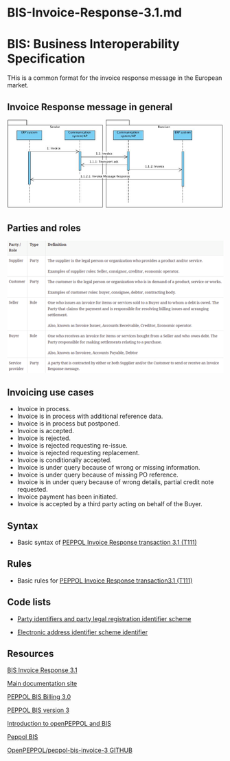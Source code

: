 # BIS-Invoice-Response-3.1.md

# BIS: Business Interoperability Specification

THis is a common format for the invoice response message in the European market.

## Invoice Response message in general

<img src="https://github.com/pondersource/peppol-php/blob/AS4-eDelivery/docs/pics/Invoice%20Response%20message%20in%20general.jpg?raw=true" width="800">

## Parties and roles
<img src="https://github.com/pondersource/peppol-php/blob/AS4-eDelivery/docs/pics/parties_and_roles_invoice.png?raw=true" width="800">

## Invoicing use cases

* Invoice in process.
* Invoice is in process with additional reference data.
* Invoice is in process but postponed.
* Invoice is accepted.
* Invoice is rejected.
* Invoice is rejected requesting re-issue.
* Invoice is rejected requesting replacement.
* Invoice is conditionally accepted.
* Invoice is under query because of wrong or missing information.
* Invoice is under query because of missing PO reference.
* Invoice is in under query because of wrong details, partial credit note requested.
* Invoice payment has been initiated.
* Invoice is accepted by a third party acting on behalf of the Buyer.

## Syntax

* Basic syntax of [PEPPOL Invoice Response transaction 3.1 (T111)](https://test-docs.peppol.eu/poacc/upgrade-3/syntax/InvoiceResponse/tree/)

## Rules 

* Basic rules for [PEPPOL Invoice Response transaction3.1 (T111)](https://testdocs.peppol.eu/poacc/upgrade-3/rules/T111-basic/)

## Code lists

* [Party identifiers and party legal registration identifier scheme](https://docs.peppol.eu/poacc/upgrade-3/codelist/ICD/)

* [Electronic address identifier scheme identifier](https://docs.peppol.eu/poacc/upgrade-3/codelist/eas/)

## Resources 

[BIS Invoice Response 3.1](https://docs.peppol.eu/poacc/upgrade-3/profiles/63-invoiceresponse/)

[Main documentation site](https://docs.peppol.eu/poacc/upgrade-3/)

[PEPPOL BIS Billing 3.0](https://docs.peppol.eu/poacc/billing/3.0/)

[PEPPOL BIS version 3](https://test-docs.peppol.eu/poacc/upgrade-3/)

[Introduction to openPEPPOL and BIS](https://docs.peppol.eu/poacc/billing/3.0/bis/)

[Peppol BIS](https://docs.peppol.eu/poacc/upgrade-3/)

[OpenPEPPOL/peppol-bis-invoice-3 GITHUB](https://github.com/OpenPEPPOL/peppol-bis-invoice-3)


